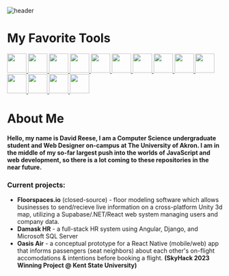 ![header](https://capsule-render.vercel.app/api?text=Fullstack%20Engineer%20🛠️&animation=fadeIn&type=waving&color=gray&height=200&fontSize=60&fontAlignY=37&fontColor=ffffff)
<link rel="stylesheet" href="https://cdn.jsdelivr.net/gh/devicons/devicon@v2.15.1/devicon.min.css">

<h1> My Favorite Tools </h1>
<p align="left">
    <a title="Bash" href="https://www.gnu.org/software/bash/manual/html_node/index.html">
    <img src="https://cdn.jsdelivr.net/gh/devicons/devicon/icons/bash/bash-original.svg" width="45" height="45"/>
  </a>
    <a title="Ansible" href="https://www.ansible.com/">
    <img src="https://cdn.jsdelivr.net/gh/devicons/devicon/icons/ansible/ansible-original.svg" width="45" height="45"/>
  </a>
  <a title="Angular" href="https://angular.io/">
    <img src="https://cdn.jsdelivr.net/gh/devicons/devicon/icons/angularjs/angularjs-original.svg" width="45" height="45"/>
  </a>
  <a title="Red Hat Enterprise Linux" href="https://www.redhat.com/en/technologies/linux-platforms/enterprise-linux">
    <img src="https://cdn.jsdelivr.net/gh/devicons/devicon/icons/redhat/redhat-original.svg" width="45" height="45"/>
  </a>
  <a title="C++ Docs" href="https://en.cppreference.com/w/">
    <img src="https://cdn.jsdelivr.net/gh/devicons/devicon/icons/cplusplus/cplusplus-original.svg" width="45" height="45"/>
  </a>
  <a title="C# Docs" href="https://learn.microsoft.com/en-us/dotnet/csharp/">
    <img src="https://cdn.jsdelivr.net/gh/devicons/devicon/icons/csharp/csharp-original.svg" width="45" height="45"/>
  </a>
  <a title=".NET Docs" href="https://learn.microsoft.com/en-us/dotnet/core/introduction">
    <img src="https://cdn.jsdelivr.net/gh/devicons/devicon/icons/dotnetcore/dotnetcore-original.svg" width="45" height="45"/>
  </a>
  <a title="Visual Studio" href="https://visualstudio.microsoft.com/vs/features/">
    <img src="https://cdn.jsdelivr.net/gh/devicons/devicon/icons/visualstudio/visualstudio-plain.svg" width="45" height="45"/>
  </a>
  <a title="ReactJS" href="https://react.dev/">
    <img src="https://cdn.jsdelivr.net/gh/devicons/devicon/icons/react/react-original.svg" width="45" height="45"/>
  </a>
  <a title="TypeScript" href="https://www.typescriptlang.org/">
    <img src="https://cdn.jsdelivr.net/gh/devicons/devicon/icons/typescript/typescript-original.svg" width="45" height="45" />
  </a>
  <a title="MS Azure" href="https://azure.microsoft.com/en-us/">
    <img src="https://cdn.jsdelivr.net/gh/devicons/devicon/icons/azure/azure-original.svg" width="45" height="45"/>
  </a>
    <a title="Python" href="https://python.org/doc">
    <img src="https://cdn.jsdelivr.net/gh/devicons/devicon/icons/python/python-original.svg" width="45" height="45"/>
  </a>
  <a title="JavaScript" href="https://www.javascript.com/">
    <img src="https://cdn.jsdelivr.net/gh/devicons/devicon/icons/javascript/javascript-original.svg" width="45" height="45"/>
  </a>
  <a title="MongoDB" href="https://www.mongodb.com/">
    <img src="https://cdn.jsdelivr.net/gh/devicons/devicon/icons/mongodb/mongodb-original.svg" width="45" height="45"/>
  </a>
</p>

<h1> About Me </h1>

#### Hello, my name is David Reese, I am a Computer Science undergraduate student and Web Designer on-campus at The University of Akron. I am in the middle of my so-far largest push into the worlds of JavaScript and web development, so there is a lot coming to these repositories in the near future.

### Current projects:
* **Floorspaces.io** (closed-source) - floor modeling software which allows businesses to send/recieve live information on a cross-platform Unity 3d map, utilizing a Supabase/.NET/React web system managing users and company data.
* **Damask HR** - a full-stack HR system using Angular, Django, and Microsoft SQL Server
* **Oasis Air** - a conceptual prototype for a React Native (mobile/web) app that informs passengers (seat neighbors) about each other's on-flight accomodations & intentions before booking a flight. **(SkyHack 2023 Winning Project @ Kent State University)**
